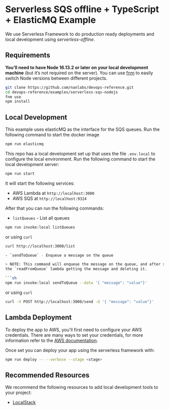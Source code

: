 # Serverless SQS offline + TypeScript + ElasticMQ Example

We use Serverless Framework to do production ready deployments and local development using
*serverless-offline*.

## Requirements

**You’ll need to have Node 16.13.2 or later on your local development machine** (but it’s not required on the server). You can use [fnm](https://github.com/Schniz/fnm) to easily switch Node versions between different projects.

```sh
git clone https://github.com/nanlabs/devops-reference.git
cd devops-reference/examples/serverless-sqs-nodejs
fnm use
npm install
```

## Local Development

This example uses elasticMQ as the interface for the SQS queues.
Run the following command to start the docker image

```sh
npm run elasticmq
```

This repo has a local development set up that uses the file `.env.local` to configure the local environment.
Run the following command to start the local development server:

```sh
npm run start
```

It will start the following services:

- AWS Lambda at `http://localhost:3000`
- AWS SQS at `http://localhost:9324`

After that you can run the following commands:

- `listQueues` - List all queues

```sh
npm run invoke:local listQueues
```

or using `curl`

```sh
curl http://localhost:3000/list

- `sendToQueue` - Enqueue a message on the queue

> NOTE: This command will enqueue the message on the queue, and after some seconds you will see
the `readFromQueue` lambda getting the message and deleting it.

```sh
npm run invoke:local sendToQueue --data '{ "message": "value"}'
```

or using `curl`

```sh
curl -X POST http://localhost:3000/send -d '{ "message": "value"}'
```

## Lambda Deployment

To deploy the app to AWS, you'll first need to configure your AWS credentials. There are many ways
to set your credentials, for more information refer to the [AWS documentation](https://docs.aws.amazon.com/cli/latest/userguide/cli-configure-quickstart.html).

Once set you can deploy your app using the serverless framework with:

```sh
npm run deploy -- --verbose --stage <stage>
```

## Recommended Resources

We recommend the following resources to add local development tools to your project:

- [LocalStack](../../compose-localstack/)
